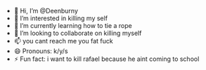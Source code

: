 - 👋 Hi, I’m @Deenburny
- 👀 I’m interested in killing my self
- 🌱 I’m currently learning how to tie a rope
- 💞️ I’m looking to collaborate on killing myself
- 📫 you cant reach me you fat fuck
- 😄 Pronouns: k/y/s
- ⚡ Fun fact: i want to kill rafael because he aint coming to school

<!---
Deenburny/Deenburny is a ✨ special ✨ repository because its `README.md` (this file) appears on your GitHub profile.
You can click the Preview link to take a look at your changes.
--->
